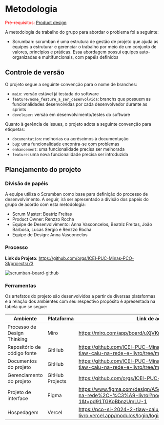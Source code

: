 
# Metodologia

<span style="color:red">Pré-requisitos: <a href="03-Product-design.md"> Product design</a></span>

A metodologia de trabalho do grupo para abordar o problema foi a seguinte:

- Scrumban: scrumban é uma estrutura de gestão de projeto que ajuda as equipes a estruturar e gerenciar o trabalho por meio de um conjunto de valores, princípios e práticas. Essa abordagem possui equipes auto-organizadas e multifuncionais, com papéis definidos

## Controle de versão

O projeto segue a seguinte convenção para o nome de branches:

- `main`: versão estável já testada do software
- `feature/nome_feature_a_ser_desenvolvida`: branchs que possuem as funcionalidades desenvolvidas por cada desenvolvedor durante as sprints 
- `developer`: versão em desenvolvimento/testes do software

Quanto à gerência de issues, o projeto adota a seguinte convenção para etiquetas:

- `documentation`: melhorias ou acréscimos à documentação
- `bug`: uma funcionalidade encontra-se com problemas
- `enhancement`: uma funcionalidade precisa ser melhorada
- `feature`: uma nova funcionalidade precisa ser introduzida

## Planejamento do projeto

###  Divisão de papéis

A equipe utiliza o Scrumban como base para definição do processo de desenvolvimento. A seguir, irá ser apresentado a divisão dos papéis do grupo de acordo com esta metodologia:

- Scrum Master: Beatriz Freitas
- Product Owner: Renzzo Rocha
- Equipe de Desenvolvimento: Anna Vasconcelos, Beatriz Freitas, João Barbosa, Lucas Sergio e Renzzo Rocha
- Equipe de Design: Anna Vasconcelos

### Processo

**Link do Projeto:** https://github.com/orgs/ICEI-PUC-Minas-PCO-SI/projects/73

![scrumban-board-github](https://github.com/user-attachments/assets/2dfc8255-b899-4e43-8816-70141afe15fa)

### Ferramentas

Os artefatos do projeto são desenvolvidos a partir de diversas plataformas e a relação dos ambientes com seu respectivo propósito é apresentada na tabela que se segue:

| Ambiente                            | Plataforma                         | Link de acesso                       |
|-------------------------------------|------------------------------------|--------------------------------------|
| Processo de Design Thinking         | Miro                               | https://miro.com/app/board/uXjVKg-bwtk=/       |
| Repositório de código fonte         | GitHub                             | https://github.com/ICEI-PUC-Minas-PCO-SI/pco-si-2024-2-tiaw-caiu-na-rede-e-livro/tree/main/src        |
| Documentos do projeto               | GitHub                             | https://github.com/ICEI-PUC-Minas-PCO-SI/pco-si-2024-2-tiaw-caiu-na-rede-e-livro/tree/main/docs        |
| Gerenciamento do projeto            | GitHub Projects                    | https://github.com/orgs/ICEI-PUC-Minas-PCO-SI/projects/73       |
| Projeto de interface                | Figma                              | https://www.figma.com/design/A5oMfq14ZuLkrAkCgpLtBv/Caiu-na-rede%2C-%C3%A9-livro!?node-id=0-1&t=pd91TGKoBbnzUmLU-1      |
| Hospedagem                          | Vercel                             | https://pco-si-2024-2-tiaw-caiu-na-rede-e-livro.vercel.app/modulos/login/login.html |
 
